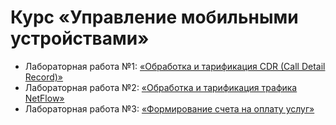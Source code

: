 # Курс «Управление мобильными устройствами»
- Лабораторная работа №1: [«Обработка и тарификация CDR (Call Detail Record)»](https://github.com/staboss/mdm-stasenko-N3350/tree/master/lw1)
- Лабораторная работа №2: [«Обработка и тарификация трафика NetFlow»](https://github.com/staboss/mdm-stasenko-N3350/tree/master/lw2)
- Лабораторная работа №3: [«Формирование счета на оплату услуг»](https://github.com/staboss/mdm-stasenko-N3350/tree/master/lw3)